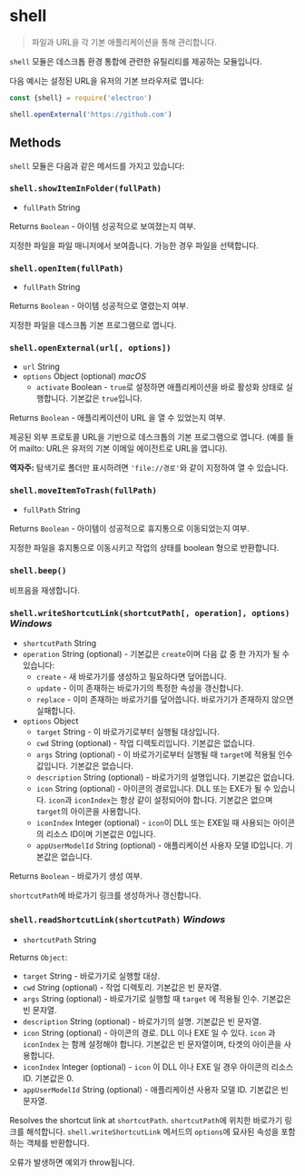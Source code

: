 # shell

> 파일과 URL을 각 기본 애플리케이션을 통해 관리합니다.

`shell` 모듈은 데스크톱 환경 통합에 관련한 유틸리티를 제공하는 모듈입니다.

다음 예시는 설정된 URL을 유저의 기본 브라우저로 엽니다:

```javascript
const {shell} = require('electron')

shell.openExternal('https://github.com')
```

## Methods

`shell` 모듈은 다음과 같은 메서드를 가지고 있습니다:

### `shell.showItemInFolder(fullPath)`

* `fullPath` String

Returns `Boolean` - 아이템 성공적으로 보여졌는지 여부.

지정한 파일을 파일 매니저에서 보여줍니다. 가능한 경우 파일을 선택합니다.

### `shell.openItem(fullPath)`

* `fullPath` String

Returns `Boolean` - 아이템 성공적으로 열렸는지 여부.

지정한 파일을 데스크톱 기본 프로그램으로 엽니다.

### `shell.openExternal(url[, options])`

* `url` String
* `options` Object (optional) _macOS_
  * `activate` Boolean - `true`로 설정하면 애플리케이션을 바로 활성화 상태로
    실행합니다. 기본값은 `true`입니다.

Returns `Boolean` - 애플리케이션이 URL 을 열 수 있었는지 여부.

제공된 외부 프로토콜 URL을 기반으로 데스크톱의 기본 프로그램으로 엽니다. (예를 들어
mailto: URL은 유저의 기본 이메일 에이전트로 URL을 엽니다).

**역자주:** 탐색기로 폴더만 표시하려면 `'file://경로'`와 같이 지정하여 열 수 있습니다.

### `shell.moveItemToTrash(fullPath)`

* `fullPath` String

Returns `Boolean` - 아이템이 성공적으로 휴지통으로 이동되었는지 여부.

지정한 파일을 휴지통으로 이동시키고 작업의 상태를 boolean 형으로 반환합니다.

### `shell.beep()`

비프음을 재생합니다.

### `shell.writeShortcutLink(shortcutPath[, operation], options)` _Windows_

* `shortcutPath` String
* `operation` String (optional) - 기본값은 `create`이며 다음 값 중 한 가지가 될 수
  있습니다:
  * `create` - 새 바로가기를 생성하고 필요하다면 덮어씁니다.
  * `update` - 이미 존재하는 바로가기의 특정한 속성을 갱신합니다.
  * `replace` - 이미 존재하는 바로가기를 덮어씁니다. 바로가기가 존재하지 않으면
    실패합니다.
* `options` Object
  * `target` String - 이 바로가기로부터 실행될 대상입니다.
  * `cwd` String (optional) - 작업 디렉토리입니다. 기본값은 없습니다.
  * `args` String (optional) - 이 바로가기로부터 실행될 때 `target`에 적용될 인수
    값입니다. 기본값은 없습니다.
  * `description` String (optional) - 바로가기의 설명입니다. 기본값은 없습니다.
  * `icon` String (optional) - 아이콘의 경로입니다. DLL 또는 EXE가 될 수 있습니다.
    `icon`과 `iconIndex`는 항상 같이 설정되어야 합니다. 기본값은 없으며 `target`의
    아이콘을 사용합니다.
  * `iconIndex` Integer (optional) - `icon`이 DLL 또는 EXE일 때 사용되는 아이콘의
    리소스 ID이며 기본값은 0입니다.
  * `appUserModelId` String (optional) - 애플리케이션 사용자 모델 ID입니다.
    기본값은 없습니다.

Returns `Boolean` - 바로가기 생성 여부.

`shortcutPath`에 바로가기 링크를 생성하거나 갱신합니다.

### `shell.readShortcutLink(shortcutPath)` _Windows_

* `shortcutPath` String

Returns `Object`:
* `target` String - 바로가기로 실행할 대상.
* `cwd` String (optional) - 작업 디렉토리. 기본값은 빈 문자열.
* `args` String (optional) - 바로가기로 실행할 때 `target` 에 적용될 인수.
  기본값은 빈 문자열.
* `description` String (optional) - 바로가기의 설명. 기본값은 빈 문자열.
* `icon` String (optional) - 아이콘의 경로. DLL 이나 EXE 일 수 있다. `icon` 과
  `iconIndex` 는 함께 설정해야 합니다. 기본값은 빈 문자열이며, 타겟의 아이콘을
  사용합니다.
* `iconIndex` Integer (optional) - `icon` 이 DLL 이나 EXE 일 경우 아이콘의
  리소스 ID. 기본값은 0.
* `appUserModelId` String (optional) - 애플리케이션 사용자 모델 ID. 기본값은 빈
  문자열.

Resolves the shortcut link at `shortcutPath`.
`shortcutPath`에 위치한 바로가기 링크를 해석합니다. `shell.writeShortcutLink`
메서드의 `options`에 묘사된 속성을 포함하는 객체를 반환합니다.

오류가 발생하면 예외가 throw됩니다.
